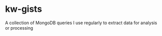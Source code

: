# kw-gists

A collection of MongoDB queries I use regularly to extract data for analysis or processing
